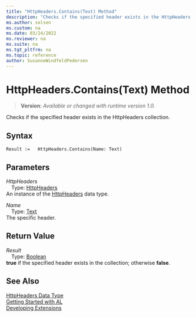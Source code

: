 ```yaml
---
title: "HttpHeaders.Contains(Text) Method"
description: "Checks if the specified header exists in the HttpHeaders collection."
ms.author: solsen
ms.custom: na
ms.date: 03/24/2022
ms.reviewer: na
ms.suite: na
ms.tgt_pltfrm: na
ms.topic: reference
author: SusanneWindfeldPedersen
---
```

[//]: # (START>DO_NOT_EDIT)
[//]: # (IMPORTANT:Do not edit any of the content between here and the END>DO_NOT_EDIT.)
[//]: # (Any modifications should be made in the .xml files in the ModernDev repo.)
# HttpHeaders.Contains(Text) Method
> **Version**: _Available or changed with runtime version 1.0._

Checks if the specified header exists in the HttpHeaders collection.


## Syntax
```AL
Result :=   HttpHeaders.Contains(Name: Text)
```
## Parameters
*HttpHeaders*  
&emsp;Type: [HttpHeaders](httpheaders-data-type.md)  
An instance of the [HttpHeaders](httpheaders-data-type.md) data type.  

*Name*  
&emsp;Type: [Text](../text/text-data-type.md)  
The specific header.  


## Return Value
*Result*  
&emsp;Type: [Boolean](../boolean/boolean-data-type.md)  
**true** if the specified header exists in the collection; otherwise **false**.


[//]: # (IMPORTANT: END>DO_NOT_EDIT)
## See Also
[HttpHeaders Data Type](httpheaders-data-type.md)  
[Getting Started with AL](../../devenv-get-started.md)  
[Developing Extensions](../../devenv-dev-overview.md)